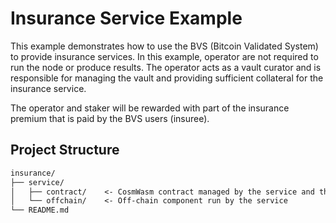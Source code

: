 # Insurance Service Example

This example demonstrates how to use the BVS (Bitcoin Validated System) to provide insurance services.
In this example, operator are not required to run the node or produce results.
The operator acts as a vault curator
and is responsible for managing the vault and providing sufficient collateral for the insurance service.

The operator and staker will be rewarded with part of the insurance premium that is paid by the BVS users (insuree).

## Project Structure

```txt
insurance/
├── service/
│   ├── contract/    <- CosmWasm contract managed by the service and the address is registered in SatLayer Registry as a service
│   └── offchain/    <- Off-chain component run by the service
└── README.md
```
